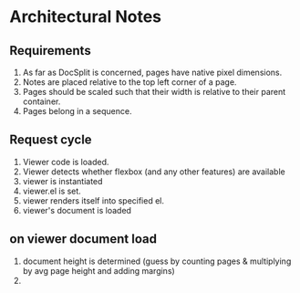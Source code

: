 # Architectural Notes

## Requirements

1. As far as DocSplit is concerned, pages have native pixel dimensions.
2. Notes are placed relative to the top left corner of a page.
3. Pages should be scaled such that their width is relative to their parent container.
4. Pages belong in a sequence.


## Request cycle

1. Viewer code is loaded.
2. Viewer detects whether flexbox (and any other features) are available
3. viewer is instantiated
4. viewer.el is set.
5. viewer renders itself into specified el.
6. viewer's document is loaded

## on viewer document load

1. document height is determined (guess by counting pages & multiplying by avg page height and adding margins)
2. 